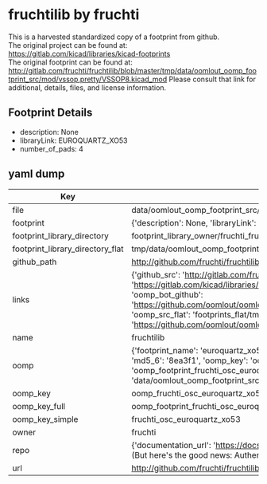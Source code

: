 # fruchtilib by fruchti  
This is a harvested standardized copy of a footprint from github.  
The original project can be found at:  
https://gitlab.com/kicad/libraries/kicad-footprints  
The original footprint can be found at:
http://gitlab.com/fruchti/fruchtilib/blob/master/tmp/data/oomlout_oomp_footprint_src/mod/vssop.pretty/VSSOP8.kicad_mod
Please consult that link for additional, details, files, and license information.  
## Footprint Details
* description: None  
* libraryLink: EUROQUARTZ_XO53  
* number_of_pads: 4  
## yaml dump  
| Key | Value |  
| --- | --- |  
| file | data/oomlout_oomp_footprint_src/fruchtilib/mod/osc.pretty/EUROQUARTZ_XO53.kicad_mod |  
| footprint | {'description': None, 'libraryLink': 'EUROQUARTZ_XO53', 'number_of_pads': 4} |  
| footprint_library_directory | footprint_library_owner/fruchti_fruchtilib |  
| footprint_library_directory_flat | tmp/data/oomlout_oomp_footprint_src/footprints_flat/fruchti_osc_euroquartz_xo53/working |  
| github_path | http://github.com/fruchti/fruchtilib/blob/master/tmp/data/oomlout_oomp_footprint_src/mod/osc.pretty/EUROQUARTZ_XO53.kicad_mod |  
| links | {'github_src': 'http://gitlab.com/fruchti/fruchtilib/blob/master/tmp/data/oomlout_oomp_footprint_src/mod/vssop.pretty/VSSOP8.kicad_mod', 'github_src_repo': 'https://gitlab.com/kicad/libraries/kicad-footprints', 'oomp_bot': 'tmp/data/oomlout_oomp_footprint_src/footprints/fruchti_osc_euroquartz_xo53/working', 'oomp_bot_github': 'https://github.com/oomlout/oomlout_oomp_footprint_bot/tree/main/tmp/data/oomlout_oomp_footprint_src/footprints/fruchti_osc_euroquartz_xo53/working', 'oomp_src_flat': 'footprints_flat/tmp/data/oomlout_oomp_footprint_src/footprints_flat/fruchti_osc_euroquartz_xo53/working', 'oomp_src_flat_github': 'https://github.com/oomlout/oomlout_oomp_footprint_src/tree/main/tmp/data/oomlout_oomp_footprint_src/footprints_flat/fruchti_osc_euroquartz_xo53/working'} |  
| name | fruchtilib |  
| oomp | {'footprint_name': 'euroquartz_xo53', 'library_name': 'osc', 'md5': '8ea3f1a01d6d6b92f8f188dd853663a1', 'md5_10': '8ea3f1a01d', 'md5_5': '8ea3f', 'md5_6': '8ea3f1', 'oomp_key': 'oomp_fruchti_osc_euroquartz_xo53', 'oomp_key_extra': 'oomp_footprint_fruchti_osc_euroquartz_xo53', 'oomp_key_full': 'oomp_footprint_fruchti_osc_euroquartz_xo53_8ea3f1', 'oomp_key_simple': 'fruchti_osc_euroquartz_xo53', 'original_filename': 'data/oomlout_oomp_footprint_src/fruchtilib/mod/osc.pretty/EUROQUARTZ_XO53.kicad_mod', 'owner_name': 'fruchti'} |  
| oomp_key | oomp_fruchti_osc_euroquartz_xo53 |  
| oomp_key_full | oomp_footprint_fruchti_osc_euroquartz_xo53 |  
| oomp_key_simple | fruchti_osc_euroquartz_xo53 |  
| owner | fruchti |  
| repo | {'documentation_url': 'https://docs.github.com/rest/overview/resources-in-the-rest-api#rate-limiting', 'message': "API rate limit exceeded for 84.66.142.224. (But here's the good news: Authenticated requests get a higher rate limit. Check out the documentation for more details.)"} |  
| url | http://github.com/fruchti/fruchtilib |  

